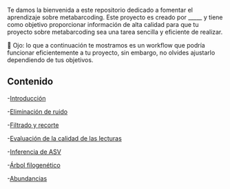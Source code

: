 Te damos la bienvenida a este repositorio dedicado a fomentar el aprendizaje sobre metabarcoding. Este proyecto es creado por _____ y tiene como objetivo proporcionar información de alta calidad para que tu proyecto sobre metabarcoding sea una tarea sencilla y eficiente de realizar. 

:eyes: Ojo: lo que a continuación te mostramos es un workflow que podría funcionar eficientemente a tu proyecto, sin embargo, no olvides ajustarlo dependiendo de tus objetivos.

## Contenido
-[Introducción](agregar_link)

-[Eliminación de ruido](agregar_link)

-[Filtrado y recorte](agregar_link)

-[Evaluación de la calidad de las lecturas](agregar_link)

-[Inferencia de ASV](agregar_link)

-[Árbol filogenético](agregar_link)

-[Abundancias](agregar_link)

